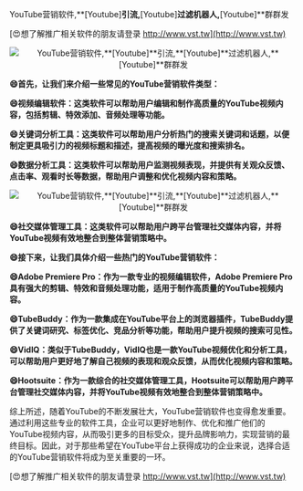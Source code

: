 YouTube营销软件,**[Youtube]**引流,**[Youtube]**过滤机器人,**[Youtube]**群群发

[😍想了解推广相关软件的朋友请登录 http://www.vst.tw](http://www.vst.tw)

 <center><img src="https://vst.tw/MP4/tuiguang/png/0.png" alt="YouTube营销软件,**[Youtube]**引流,**[Youtube]**过滤机器人,**[Youtube]**群群发"></center>

**😄首先，让我们来介绍一些常见的YouTube营销软件类型：**

**😄视频编辑软件：这类软件可以帮助用户编辑和制作高质量的YouTube视频内容，包括剪辑、特效添加、音频处理等功能。**

**😄关键词分析工具：这类软件可以帮助用户分析热门的搜索关键词和话题，以便制定更具吸引力的视频标题和描述，提高视频的曝光度和搜索排名。**

**😄数据分析工具：这类软件可以帮助用户监测视频表现，并提供有关观众反馈、点击率、观看时长等数据，帮助用户调整和优化视频内容和策略。**

 <center><img src="https://vst.tw/MP4/tuiguang/png/0.png" alt="YouTube营销软件,**[Youtube]**引流,**[Youtube]**过滤机器人,**[Youtube]**群群发"></center>

**😄社交媒体管理工具：这类软件可以帮助用户跨平台管理社交媒体内容，并将YouTube视频有效地整合到整体营销策略中。**

**😄接下来，让我们具体介绍一些热门的YouTube营销软件：**

**😄Adobe Premiere Pro：作为一款专业的视频编辑软件，Adobe Premiere Pro具有强大的剪辑、特效和音频处理功能，适用于制作高质量的YouTube视频内容。**

**😄TubeBuddy：作为一款集成在YouTube平台上的浏览器插件，TubeBuddy提供了关键词研究、标签优化、竞品分析等功能，帮助用户提升视频的搜索可见性。**

**😄VidIQ：类似于TubeBuddy，VidIQ也是一款YouTube视频优化和分析工具，可以帮助用户更好地了解自己视频的表现和观众反馈，从而优化视频内容和策略。**

**😄Hootsuite：作为一款综合的社交媒体管理工具，Hootsuite可以帮助用户跨平台管理社交媒体内容，并将YouTube视频有效地整合到整体营销策略中。**

综上所述，随着YouTube的不断发展壮大，YouTube营销软件也变得愈发重要。通过利用这些专业的软件工具，企业可以更好地制作、优化和推广他们的YouTube视频内容，从而吸引更多的目标受众，提升品牌影响力，实现营销的最终目标。因此，对于那些希望在YouTube平台上获得成功的企业来说，选择合适的YouTube营销软件将成为至关重要的一环。

[😍想了解推广相关软件的朋友请登录 http://www.vst.tw](http://www.vst.tw)



